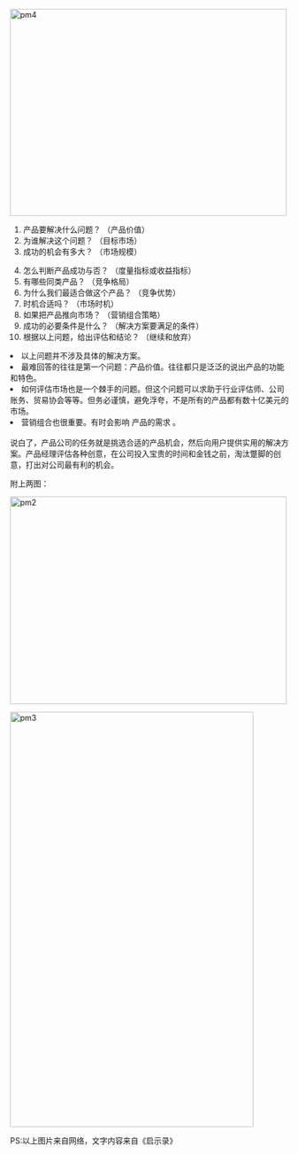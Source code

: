 <a href="http://www.krislq.com/wp-content/uploads/2014/07/pm4.jpg"><img src="http://www.krislq.com/wp-content/uploads/2014/07/pm4.jpg" alt="pm4" width="500" height="374" class="alignnone size-full wp-image-929" /></a>

1. 产品要解决什么问题？ （产品价值）
2. 为谁解决这个问题？ （目标市场）
3. 成功的机会有多大？ （市场规模）
<!--more-->
4. 怎么判断产品成功与否？ （度量指标或收益指标）
5. 有哪些同类产品？ （竞争格局）
6. 为什么我们最适合做这个产品？ （竞争优势）
7. 时机合适吗？ （市场时机）
8. 如果把产品推向市场？ （营销组合策略）
9. 成功的必要条件是什么？ （解决方案要满足的条件）
10. 根据以上问题，给出评估和结论？ （继续和放弃）


<li>以上问题并不涉及具体的解决方案。</li>
<li>最难回答的往往是第一个问题：产品价值。往往都只是泛泛的说出产品的功能和特色。</li>
<li>如何评估市场也是一个棘手的问题。但这个问题可以求助于行业评估师、公司账务、贸易协会等等。但务必谨慎，避免浮夸，不是所有的产品都有数十亿美元的市场。</li>
<li>营销组合也很重要。有时会影响 产品的需求 。</li>
<br/>
说白了，产品公司的任务就是挑选合适的产品机会，然后向用户提供实用的解决方案。产品经理评估各种创意，在公司投入宝贵的时间和金钱之前，淘汰蹩脚的创意，打出对公司最有利的机会。

附上两图：

<a href="http://www.krislq.com/wp-content/uploads/2014/07/pm2.gif"><img src="http://www.krislq.com/wp-content/uploads/2014/07/pm2.gif" alt="pm2" width="500" height="375" class="alignnone size-full wp-image-931" /></a>

<a href="http://www.krislq.com/wp-content/uploads/2014/07/pm3.jpg"><img src="http://www.krislq.com/wp-content/uploads/2014/07/pm3.jpg" alt="pm3" width="440" height="750" class="alignnone size-full wp-image-930" /></a>

PS:以上图片来自网络，文字内容来自《启示录》